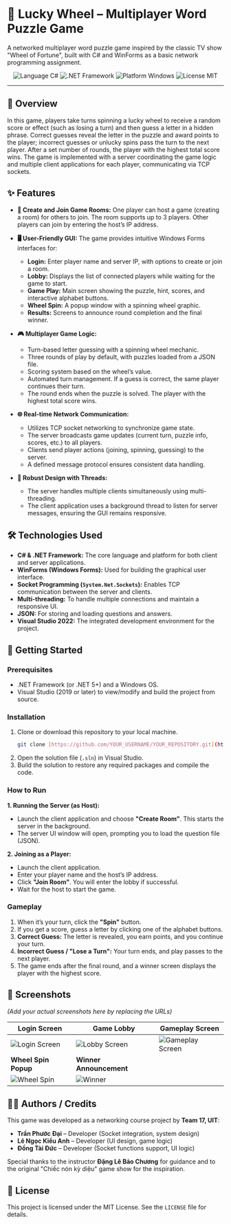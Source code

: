 # 🎡 Lucky Wheel – Multiplayer Word Puzzle Game

A networked multiplayer word puzzle game inspired by the classic TV show "Wheel of Fortune", built with C# and WinForms as a basic network programming assignment.

<div align="center">
  <img src="https://img.shields.io/badge/Language-C%23-blueviolet?style=for-the-badge&logo=c-sharp" alt="Language C#">
  <img src="https://img.shields.io/badge/.NET-Framework-512BD4?style=for-the-badge&logo=dotnet" alt=".NET Framework">
  <img src="https://img.shields.io/badge/Platform-Windows-0078D6?style=for-the-badge&logo=windows" alt="Platform Windows">
  <img src="https://img.shields.io/badge/License-MIT-yellow.svg?style=for-the-badge" alt="License MIT">
</div>

---

## 📖 Overview

In this game, players take turns spinning a lucky wheel to receive a random score or effect (such as losing a turn) and then guess a letter in a hidden phrase. Correct guesses reveal the letter in the puzzle and award points to the player; incorrect guesses or unlucky spins pass the turn to the next player. After a set number of rounds, the player with the highest total score wins. The game is implemented with a server coordinating the game logic and multiple client applications for each player, communicating via TCP sockets.

## ✨ Features

-   **🚪 Create and Join Game Rooms:** One player can host a game (creating a room) for others to join. The room supports up to 3 players. Other players can join by entering the host’s IP address.

-   **🖥️ User-Friendly GUI:** The game provides intuitive Windows Forms interfaces for:
    -   **Login:** Enter player name and server IP, with options to create or join a room.
    -   **Lobby:** Displays the list of connected players while waiting for the game to start.
    -   **Game Play:** Main screen showing the puzzle, hint, scores, and interactive alphabet buttons.
    -   **Wheel Spin:** A popup window with a spinning wheel graphic.
    -   **Results:** Screens to announce round completion and the final winner.

-   **🎮 Multiplayer Game Logic:**
    -   Turn-based letter guessing with a spinning wheel mechanic.
    -   Three rounds of play by default, with puzzles loaded from a JSON file.
    -   Scoring system based on the wheel’s value.
    -   Automated turn management. If a guess is correct, the same player continues their turn.
    -   The round ends when the puzzle is solved. The player with the highest total score wins.

-   **🌐 Real-time Network Communication:**
    -   Utilizes TCP socket networking to synchronize game state.
    -   The server broadcasts game updates (current turn, puzzle info, scores, etc.) to all players.
    -   Clients send player actions (joining, spinning, guessing) to the server.
    -   A defined message protocol ensures consistent data handling.

-   **🧵 Robust Design with Threads:**
    -   The server handles multiple clients simultaneously using multi-threading.
    -   The client application uses a background thread to listen for server messages, ensuring the GUI remains responsive.

## 🛠️ Technologies Used

-   **C# & .NET Framework:** The core language and platform for both client and server applications.
-   **WinForms (Windows Forms):** Used for building the graphical user interface.
-   **Socket Programming (`System.Net.Sockets`):** Enables TCP communication between the server and clients.
-   **Multi-threading:** To handle multiple connections and maintain a responsive UI.
-   **JSON:** For storing and loading questions and answers.
-   **Visual Studio 2022:** The integrated development environment for the project.

## 🚀 Getting Started

### Prerequisites

-   .NET Framework (or .NET 5+) and a Windows OS.
-   Visual Studio (2019 or later) to view/modify and build the project from source.

### Installation

1.  Clone or download this repository to your local machine.
    ```sh
    git clone [https://github.com/YOUR_USERNAME/YOUR_REPOSITORY.git](https://github.com/YOUR_USERNAME/YOUR_REPOSITORY.git)
    ```
2.  Open the solution file (`.sln`) in Visual Studio.
3.  Build the solution to restore any required packages and compile the code.

### How to Run

**1. Running the Server (as Host):**
-   Launch the client application and choose **"Create Room"**. This starts the server in the background.
-   The server UI window will open, prompting you to load the question file (JSON).

**2. Joining as a Player:**
-   Launch the client application.
-   Enter your player name and the host’s IP address.
-   Click **"Join Room"**. You will enter the lobby if successful.
-   Wait for the host to start the game.

### Gameplay

1.  When it’s your turn, click the **"Spin"** button.
2.  If you get a score, guess a letter by clicking one of the alphabet buttons.
3.  **Correct Guess:** The letter is revealed, you earn points, and you continue your turn.
4.  **Incorrect Guess / "Lose a Turn":** Your turn ends, and play passes to the next player.
5.  The game ends after the final round, and a winner screen displays the player with the highest score.

## 📸 Screenshots

*(Add your actual screenshots here by replacing the URLs)*

| Login Screen                                   | Game Lobby                                 | Gameplay Screen                                |
| ---------------------------------------------- | ------------------------------------------ | ---------------------------------------------- |
| ![Login Screen](URL_TO_LOGIN_SCREENSHOT.png)   | ![Lobby Screen](URL_TO_LOBBY_SCREENSHOT.png)| ![Gameplay Screen](URL_TO_GAMEPLAY_SCREENSHOT.png) |
| **Wheel Spin Popup** | **Winner Announcement** |                                                |
| ![Wheel Spin](URL_TO_WHEEL_SPIN_SCREENSHOT.png)| ![Winner](URL_TO_WINNER_SCREENSHOT.png)    |                                                |


## 👨‍💻 Authors / Credits

This game was developed as a networking course project by **Team 17, UIT**:

-   **Trần Phước Đại** – Developer (Socket integration, system design)
-   **Lê Ngọc Kiều Anh** – Developer (UI design, game logic)
-   **Đồng Tài Đức** – Developer (Socket functions support, UI logic)

Special thanks to the instructor **Đặng Lê Bảo Chương** for guidance and to the original "Chiếc nón kỳ diệu" game show for the inspiration.

## 📝 License

This project is licensed under the MIT License. See the `LICENSE` file for details.
